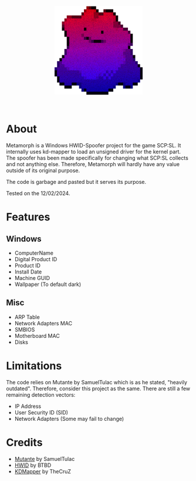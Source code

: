 <br/>
<p align="center">
  <a href="https://github.com/Liverus/Metamorph">
    <img src="Metamorph.png" alt="Metamorph" width="240" height="240">
  </a>
  <br>
  <br>
  <br>
</p>

# About

Metamorph is a Windows HWID-Spoofer project for the game SCP:SL. It internally uses kd-mapper to load an unsigned driver for the kernel part.
The spoofer has been made specifically for changing what SCP:SL collects and not anything else. Therefore, Metamorph will hardly have any value outside of its original purpose.

The code is garbage and pasted but it serves its purpose. 



Tested on the 12/02/2024.

# Features

## Windows
* ComputerName
* Digital Product ID
* Product ID
* Install Date
* Machine GUID
* Wallpaper (To default dark)

## Misc
* ARP Table
* Network Adapters MAC
* SMBIOS
* Motherboard MAC
* Disks

# Limitations

The code relies on Mutante by SamuelTulac which is as he stated, "heavily outdated". Therefore, consider this project as the same.
There are still a few remaining detection vectors:
* IP Address
* User Security ID (SID)
* Network Adapters (Some may fail to change)

# Credits

* [Mutante](https://github.com/SamuelTulach/mutante) by SamuelTulac
* [HWID](https://github.com/btbd/hwid) by BTBD
* [KDMapper](https://github.com/TheCruZ/kdmapper) by TheCruZ
